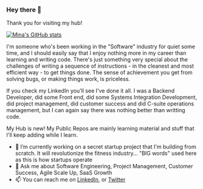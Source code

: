 ### Hey there 👋
Thank you for visiting my hub!

[![Mina's GitHub stats](https://github-readme-stats.vercel.app/api?username=minashawky&count_private=true)](https://github.com/anuraghazra/github-readme-stats)


I'm someone who's been working in the "Software" industry for quiet some time, and I should easily say that I enjoy nothing more in my career than learning and writing code. There's just something very special about the challenges of writing a sequence of instructions - in the cleanest and most efficient way - to get things done. The sense of achievement you get from solving bugs, or making things work, is priceless.

If you check my LinkedIn you'll see I've done it all. I was a Backend Developer, did some Front end, did some Systems Integration Development, did project management, did customer success and did C-suite operations management, but I can again say there was nothing better than writting code.

My Hub is new! My Public Repos are mainly learning material and stuff that I'll keep adding while I learn.

- 🔭 I’m currently working on a secret startup project that I'm building from scratch. It will revolutionize the fitness industry... "BIG words" used here as this is how startups operate
- 💬 Ask me about Software Engineering, Project Management, Customer Success, Agile Scale Up, SaaS Growth
- 📫 You can reach me on [LinkedIn](https://www.linkedin.com/in/minashawky/), or [Twitter](https://twitter.com/minashawky)


<!--
**minashawky/minashawky** is a ✨ _special_ ✨ repository because its `README.md` (this file) appears on your GitHub profile.

Here are some ideas to get you started:

- 🔭 I’m currently working on ...
- 🌱 I’m currently learning ...
- 👯 I’m looking to collaborate on ...
- 🤔 I’m looking for help with ...
- 💬 Ask me about ...
- 📫 How to reach me: ...
- 😄 Pronouns: ...
- ⚡ Fun fact: ...
-->
